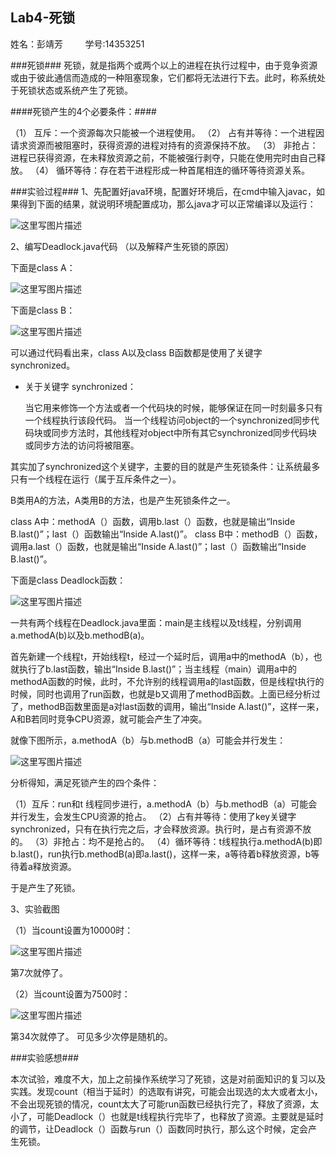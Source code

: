 ## Lab4-死锁 ##

姓名：彭靖芳 &nbsp;&nbsp;&nbsp;&nbsp;&nbsp;&nbsp;&nbsp;&nbsp;学号:14353251


###死锁###
死锁，就是指两个或两个以上的进程在执行过程中，由于竞争资源或由于彼此通信而造成的一种阻塞现象，它们都将无法进行下去。此时，称系统处于死锁状态或系统产生了死锁。

####死锁产生的4个必要条件：####

（1） 互斥：一个资源每次只能被一个进程使用。
（2） 占有并等待：一个进程因请求资源而被阻塞时，获得资源的进程对持有的资源保持不放。
（3） 非抢占：进程已获得资源，在未释放资源之前，不能被强行剥夺，只能在使用完时由自己释放。
（4） 循环等待：存在若干进程形成一种首尾相连的循环等待资源关系。

###实验过程###
1、先配置好java环境，配置好环境后，在cmd中输入javac，如果得到下面的结果，就说明环境配置成功，那么java才可以正常编译以及运行：

![这里写图片描述](http://img.blog.csdn.net/20161019213820354)

2、编写Deadlock.java代码
（以及解释产生死锁的原因）

下面是class A：

![这里写图片描述](http://img.blog.csdn.net/20161019214521770)

下面是class B：

![这里写图片描述](http://img.blog.csdn.net/20161019214653538)

可以通过代码看出来，class A以及class B函数都是使用了关键字 synchronized。

 - 关于关键字 synchronized：

	当它用来修饰一个方法或者一个代码块的时候，能够保证在同一时刻最多只有一个线程执行该段代码。
当一个线程访问object的一个synchronized同步代码块或同步方法时，其他线程对object中所有其它synchronized同步代码块或同步方法的访问将被阻塞。

其实加了synchronized这个关键字，主要的目的就是产生死锁条件：让系统最多只有一个线程在运行（属于互斥条件之一）。

B类用A的方法，A类用B的方法，也是产生死锁条件之一。

class A中：methodA（）函数，调用b.last（）函数，也就是输出“Inside B.last()”；last（）函数输出“Inside A.last()”。
class B中：methodB（）函数，调用a.last（）函数，也就是输出“Inside A.last()”；last（）函数输出“Inside B.last()”。

下面是class Deadlock函数：

![这里写图片描述](http://img.blog.csdn.net/20161019215838918)


一共有两个线程在Deadlock.java里面：main是主线程以及t线程，分别调用a.methodA(b)以及b.methodB(a)。

首先新建一个线程t，开始线程t，经过一个延时后，调用a中的methodA（b），也就执行了b.last函数，输出“Inside B.last()”；当主线程（main）调用a中的methodA函数的时候，此时，不允许别的线程调用a的last函数，但是线程t执行的时候，同时也调用了run函数，也就是b又调用了methodB函数。上面已经分析过了，methodB函数里面是a对last函数的调用，输出“Inside A.last()”，这样一来，A和B若同时竞争CPU资源，就可能会产生了冲突。

就像下图所示，a.methodA（b）与b.methodB（a）可能会并行发生：

![这里写图片描述](http://img.blog.csdn.net/20161020155447051)

分析得知，满足死锁产生的四个条件：

（1）互斥：run和t 线程同步进行，a.methodA（b）与b.methodB（a）可能会并行发生，会发生CPU资源的抢占。
（2）占有并等待：使用了key关键字synchronized，只有在执行完之后，才会释放资源。执行时，是占有资源不放的。
（3）非抢占：均不是抢占的。
（4）循环等待：t线程执行a.methodA(b)即b.last()，run执行b.methodB(a)即a.last()，这样一来，a等待着b释放资源，b等待着a释放资源。

于是产生了死锁。

3、实验截图

（1）当count设置为10000时：


![这里写图片描述](http://img.blog.csdn.net/20161020160536232)

第7次就停了。

（2）当count设置为7500时：

![这里写图片描述](http://img.blog.csdn.net/20161020160733027)

第34次就停了。
可见多少次停是随机的。

###实验感想###

本次试验，难度不大，加上之前操作系统学习了死锁，这是对前面知识的复习以及实践。发现count（相当于延时）的选取有讲究，可能会出现选的太大或者太小，不会出现死锁的情况，count太大了可能run函数已经执行完了，释放了资源，太小了，可能Deadlock（）也就是t线程执行完毕了，也释放了资源。主要就是延时的调节，让Deadlock（）函数与run（）函数同时执行，那么这个时候，定会产生死锁。









